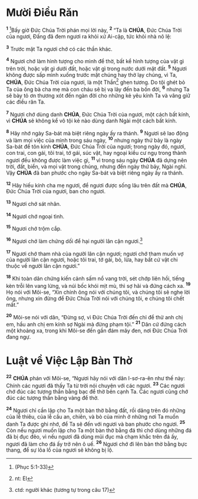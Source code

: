 # Mười Điều Răn
<sup><b>1</b></sup> [^1@-34e49e8d-911d-4737-b04a-8f38c1996729]Bấy giờ Đức Chúa Trời phán mọi lời này, <sup><b>2</b></sup> “Ta là **CHÚA**, Đức Chúa Trời của ngươi, Đấng đã đem ngươi ra khỏi xứ Ai-cập, tức khỏi nhà nô lệ:

<sup><b>3</b></sup> Trước mặt Ta ngươi chớ có các thần khác.

<sup><b>4</b></sup> Ngươi chớ làm hình tượng cho mình để thờ, bất kể hình tượng của vật gì trên trời, hoặc vật gì dưới đất, hoặc vật gì trong nước dưới mặt đất. <sup><b>5</b></sup> Ngươi không được sấp mình xuống trước mặt chúng hay thờ lạy chúng, vì Ta, **CHÚA**, Đức Chúa Trời của ngươi, là một Thần[^1-34e49e8d-911d-4737-b04a-8f38c1996729] ghen tương. Do tội ghét bỏ Ta của ông bà cha mẹ mà con cháu sẽ bị vạ lây đến ba bốn đời, <sup><b>6</b></sup> nhưng Ta sẽ bày tỏ ơn thương xót đến ngàn đời cho những kẻ yêu kính Ta và vâng giữ các điều răn Ta.

<sup><b>7</b></sup> Ngươi chớ dùng danh **CHÚA**, Đức Chúa Trời của ngươi, một cách bất kính, vì **CHÚA** sẽ không kể vô tội kẻ nào dùng danh Ngài một cách bất kính.

<sup><b>8</b></sup> Hãy nhớ ngày Sa-bát mà biệt riêng ngày ấy ra thánh. <sup><b>9</b></sup> Ngươi sẽ lao động và làm mọi việc của mình trong sáu ngày, <sup><b>10</b></sup> nhưng ngày thứ bảy là ngày Sa-bát để tôn kính **CHÚA**, Đức Chúa Trời của ngươi; trong ngày đó, ngươi, con trai, con gái, tôi trai, tớ gái, súc vật, hay ngoại kiều cư ngụ trong thành ngươi đều không được làm việc gì, <sup><b>11</b></sup> vì trong sáu ngày **CHÚA** đã dựng nên trời, đất, biển, và mọi vật trong chúng, nhưng đến ngày thứ bảy, Ngài nghỉ. Vậy **CHÚA** đã ban phước cho ngày Sa-bát và biệt riêng ngày ấy ra thánh.

<sup><b>12</b></sup> Hãy hiếu kính cha mẹ ngươi, để ngươi được sống lâu trên đất mà **CHÚA**, Đức Chúa Trời của ngươi, ban cho ngươi.

<sup><b>13</b></sup> Ngươi chớ sát nhân.

<sup><b>14</b></sup> Ngươi chớ ngoại tình.

<sup><b>15</b></sup> Ngươi chớ trộm cắp.

<sup><b>16</b></sup> Ngươi chớ làm chứng dối để hại người lân cận ngươi.[^2-34e49e8d-911d-4737-b04a-8f38c1996729]

<sup><b>17</b></sup> Ngươi chớ tham nhà của người lân cận ngươi; ngươi chớ tham muốn vợ của người lân cận ngươi, hoặc tôi trai, tớ gái, bò, lừa, hay bất cứ vật chi thuộc về người lân cận ngươi.”

<sup><b>18</b></sup> Khi toàn dân chứng kiến cảnh sấm nổ vang trời, sét chớp liên hồi, tiếng kèn trỗi lên vang lừng, và núi bốc khói mịt mù, thì sợ hãi và đứng cách xa. <sup><b>19</b></sup> Họ nói với Môi-se, “Xin chính ông nói với chúng tôi, và chúng tôi sẽ nghe lời ông, nhưng xin đừng để Đức Chúa Trời nói với chúng tôi, e chúng tôi chết mất.”

<sup><b>20</b></sup> Môi-se nói với dân, “Đừng sợ, vì Đức Chúa Trời đến chỉ để thử anh chị em, hầu anh chị em kính sợ Ngài mà đừng phạm tội.” <sup><b>21</b></sup> Dân cứ đứng cách một khoảng xa, trong khi Môi-se đến gần đám mây đen, nơi Đức Chúa Trời đang ngự.

# Luật về Việc Lập Bàn Thờ
<sup><b>22</b></sup> **CHÚA** phán với Môi-se, “Ngươi hãy nói với dân I-sơ-ra-ên như thế này: Chính các ngươi đã thấy Ta từ trời nói chuyện với các ngươi. <sup><b>23</b></sup> Các ngươi chớ đúc các tượng thần bằng bạc để thờ bên cạnh Ta. Các ngươi cũng chớ đúc các tượng thần bằng vàng để thờ.

<sup><b>24</b></sup> Ngươi chỉ cần lập cho Ta một bàn thờ bằng đất, rồi dâng trên đó những của lễ thiêu, của lễ cầu an, chiên, và bò của mình ở những nơi Ta muốn danh Ta được ghi nhớ, để Ta sẽ đến với ngươi và ban phước cho ngươi. <sup><b>25</b></sup> Còn nếu ngươi muốn lập cho Ta một bàn thờ bằng đá thì chớ dùng những đá đã bị đục đẽo, vì nếu ngươi đã dùng mũi đục mà chạm khắc trên đá ấy, ngươi đã làm cho đá ấy trở nên ô uế. <sup><b>26</b></sup> Ngươi chớ đi lên bàn thờ bằng bực thang, để sự lõa lồ của ngươi sẽ không bị lộ.

[^1-34e49e8d-911d-4737-b04a-8f38c1996729]: nt: El
[^2-34e49e8d-911d-4737-b04a-8f38c1996729]: ctd: người khác (tương tự trong câu 17)
[^1@-34e49e8d-911d-4737-b04a-8f38c1996729]: (Phục 5:1-33)
